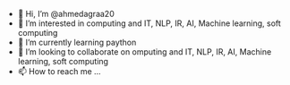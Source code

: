 - 👋 Hi, I’m @ahmedagraa20
- 👀 I’m interested in computing and IT, NLP, IR, AI, Machine learning, soft computing 
- 🌱 I’m currently learning paython
- 💞️ I’m looking to collaborate on omputing and IT, NLP, IR, AI, Machine learning, soft computing
- 📫 How to reach me ...

<!---
ahmedagraa20/ahmedagraa20 is a ✨ special ✨ repository because its `README.md` (this file) appears on your GitHub profile.
You can click the Preview link to take a look at your changes.
--->
